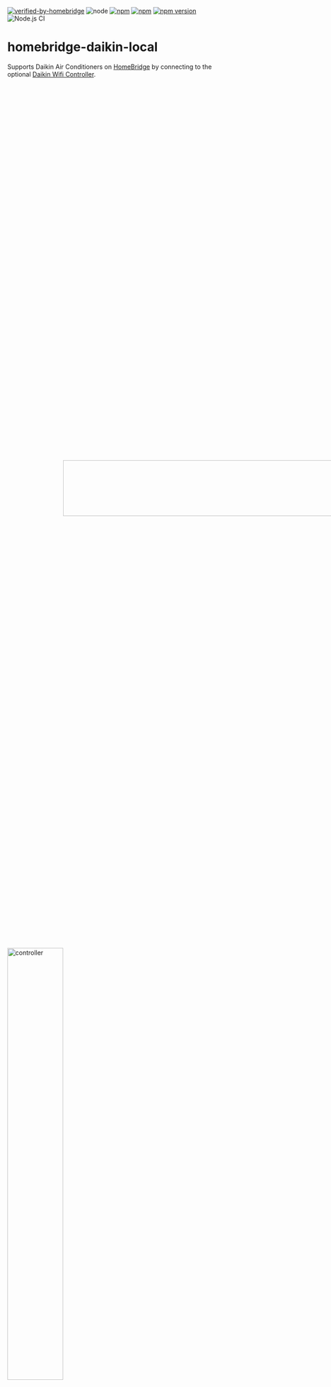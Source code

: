 [![verified-by-homebridge](https://badgen.net/badge/homebridge/verified/purple)](https://github.com/homebridge/homebridge/wiki/Verified-Plugins)
![node](https://img.shields.io/node/v/homebridge-daikin-local)
[![npm](https://img.shields.io/npm/dt/homebridge-daikin-local.svg)](https://www.npmjs.com/package/homebridge-daikin-local)
[![npm](https://img.shields.io/npm/l/homebridge-daikin-local.svg)](https://www.npmjs.com/package/homebridge-daikin-local)
[![npm version](https://badge.fury.io/js/homebridge-daikin-local.svg)](https://badge.fury.io/js/homebridge-daikin-local)
![Node.js CI](https://github.com/cbrandlehner/homebridge-daikin-local/workflows/Node.js%20CI/badge.svg)
# homebridge-daikin-local

Supports Daikin Air Conditioners on [HomeBridge](https://github.com/nfarina/homebridge) by connecting to the optional [Daikin Wifi Controller](https://amzn.to/2MZDQjg).


<img src="https://user-images.githubusercontent.com/2294359/80783655-abb6c200-8ba4-11ea-9b60-d5823e3b788f.jpeg" align="center" alt="controller" style="transform:rotate(90deg);" width="50%" height="50%">

<img src="https://user-images.githubusercontent.com/2294359/80783675-b4a79380-8ba4-11ea-9fa8-f48f9bf12585.jpeg" align="center" alt="controller" width="50%" height="50%">



# Installation

This plugin retrieves sensor and mode data from a [Daikin WIFI controller](https://amzn.to/2MZDQjg) in your local network and allows you to set operation modes and target temperatures. As it is a plugin for [HomeBridge](https://github.com/nfarina/homebridge) you will have access to this features using Apple Home.

The install may require you to run as an administrator (using a different login or sudo).
It is recommended to configure your DHCP server to reserve an IP for the wifi controller.
This plugin can be installed using the [Homebridge Config UI X](https://github.com/oznu/homebridge-config-ui-x#readme) or manually by following these steps:

1. Install homebridge using: npm install -g homebridge
2. Install this plugin using: npm install -g homebridge-daikin-local
3. Update your configuration file. See sample-config.json in this repository for a sample.


# Configuration

Configuration sample:

 ```
    {
        "bridge": {
            ...
        },

        "description": "...",

        "accessories": [
            {
                "accessory": "Daikin-Local",
                "name": "Living room",
                "apiroute": "http://192.168.1.50",
                "system": "Default",
                "swingMode": "2",
                "defaultMode": "0",
                "fanMode": "FAN",
                "fanName": "Living room FAN"
            }
        ],

        "platforms":[]
    }
```

This screenshot shows the configuration in [Homebridge Config UI X](https://github.com/oznu/homebridge-config-ui-x#readme):

<img src="https://user-images.githubusercontent.com/10800971/80524996-daf4e580-8990-11ea-9e13-3328a65f20af.png" align="center" alt="configuration" width="50%" height="50%">


# Features

The FAN:
The FAN allows you to turn on the fan of your Daikin AC.
You can also set the speed of the fan. Apple HomeKit allows you to set a speed percentage from 0% to 100%.
This plugin translates this percentage value as follows:
0% to 9%: SILENT mode
10% to 20%: AUTO mode
21% to 30%: Level 3
31% to 40%: Level 4
41% to 60%: Level 5
61% to 80%: Level 6
81% to 100%: Level 7 (max)

The AC:
Apple HomeKit settings allow you to enable or disable the swing aka oscillation mode. As HomeKit is limited to a true or false value, the plugins configuration allows you to configure the type of swing mode. Available modes are: horizontal swing, vertical swing and 3D.

<img src="https://user-images.githubusercontent.com/2294359/80783674-b40efd00-8ba4-11ea-9977-5af6bdc5799c.png" align="center" alt="Aircon" width="50%" height="50%">


# Technical background information on the API being used

The `apiroute` is used for two main calls: Get info such as current activity and sensor readings from the thermostat and set the target temperature and modes. The Aircon LAN adapter provides two directories for these settings and data:

1. `/common` uses the GET method for control and system information about the Aircon (e.g software version, MAC address, Reboot System, Region)

2. `/aircon` uses the GET method to set Aircon related information (e.g Target Temperature, Modes like Heat and Cool, Temperature Sensor Readings, Timers)

# Supported devices

Currently this plugin supports Daikin wifi controllers supporting the "aircon" URLs (System: Default) and "skyfi" URLs (System: Skyfi).

To test, use your browser to connect to your device using one of this URLs:
 ```
http://192.168.1.88/aircon/get_model_info
http://192.168.1.88/skyfi/aircon/get_model_info
 ```
replace the IP (192.168.1.88) with the IP of your device.

Your browser should return a line like this:
 ```
ret=OK,model=0AB9,type=N,pv=2,cpv=2,cpv_minor=00,mid=NA,humd=0,s_humd=0,acled=0,land=0,elec=0,temp=1,temp_rng=0,m_dtct=1,ac_dst=--,disp_dry=0,dmnd=0,en_scdltmr=1,en_frate=1,en_fdir=1,s_fdir=3,en_rtemp_a=0,en_spmode=0,en_ipw_sep=0,en_mompow=0
 ```
If it does not, your device is not yet supported.

The response of an usupported device will look like this:
 ```
ret=PARAM NG,msg=404 Not Found
 ```

Tested devices:

Daikin BRP069A41, Model: 0ABB, Firmware: 3.3.6

Daikin BRP069B41, Model: 0AB9, Firmware: 1.2.51

Daikin BRP069B45, Model: 0000, Firmware: 1.2.51

Daikin FDXM-F3, Model: FDXM35F3V1B, Firmware 3.3.6

Daikin FKXS20, Model: BRP069A43, Firmware 1.2.51

Daikin Siesta ATXP-K3, (model unknown), Firmware 3.3.6

Daikin Cora BRP072A42, Model 0C87, Firmware 3.4.3

Daikin Cora BRP072A42, Model 0C89, Firmware 3.4.3

Daikin Cora BRP072A42, Model 0C8A, Firmware 3.4.3

Daikin Cora BRP072A42, Model 0C8B, Firmware 3.4.3

Daikin Cora BRP072A42, Model 0EB0, Firmware 3.4.3


If you have other devices or firmware versions working, please let me know so I can update the list of tested devices.

# Debugging and Testing

This plugins code makes heavy use of debug output. Normally, this debug output is not visible on the [homebridge](https://github.com/nfarina/homebridge) console.
As explained in the [Homebridge troubleshooting documentation](https://github.com/nfarina/homebridge/wiki/Basic-Troubleshooting) you should start [homebridge](https://github.com/nfarina/homebridge) like this to see the debug output:

```
homebridge -D
```

For even more debug, use this:

```
DEBUG=* homebridge -D
```

# Credit

This remake is based on homebridge-daikin. Since it's no longer maintained, I forked the project.

